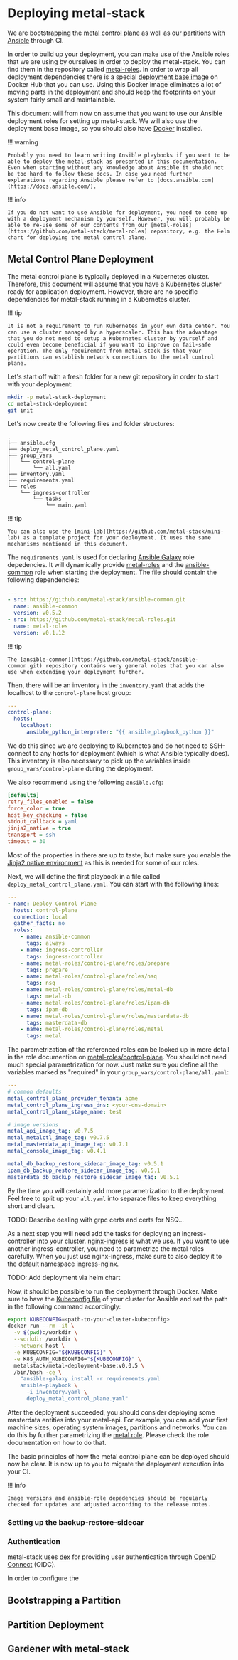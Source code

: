 # Deploying metal-stack

We are bootstrapping the [metal control plane](../overview/architecture.md##Metal-Control-Plane-1) as well as our [partitions](../overview/architecture.md#Partitions-1) with [Ansible](https://www.ansible.com/) through CI.

In order to build up your deployment, you can make use of the Ansible roles that we are using by ourselves in order to deploy the metal-stack. You can find them in the repository called [metal-roles](https://github.com/metal-stack/metal-roles). In order to wrap all deployment dependencies there is a special [deployment base image](https://hub.docker.com/r/metalstack/metal-deployment-base) on Docker Hub that you can use. Using this Docker image eliminates a lot of moving parts in the deployment and should keep the footprints on your system fairly small and maintainable.

This document will from now on assume that you want to use our Ansible deployment roles for setting up metal-stack. We will also use the deployment base image, so you should also have [Docker](https://docs.docker.com/get-docker/) installed.

!!! warning

    Probably you need to learn writing Ansible playbooks if you want to be able to deploy the metal-stack as presented in this documentation. Even when starting without any knowledge about Ansible it should not be too hard to follow these docs. In case you need further explanations regarding Ansible please refer to [docs.ansible.com](https://docs.ansible.com/).

!!! info

    If you do not want to use Ansible for deployment, you need to come up with a deployment mechanism by yourself. However, you will probably be able to re-use some of our contents from our [metal-roles](https://github.com/metal-stack/metal-roles) repository, e.g. the Helm chart for deploying the metal control plane.

## Metal Control Plane Deployment

The metal control plane is typically deployed in a Kubernetes cluster. Therefore, this document will assume that you have a Kubernetes cluster ready for application deployment. However, there are no specific dependencies for metal-stack running in a Kubernetes cluster. 

!!! tip

    It is not a requirement to run Kubernetes in your own data center. You can use a cluster managed by a hyperscaler. This has the advantage that you do not need to setup a Kubernetes cluster by yourself and could even become beneficial if you want to improve on fail-safe operation. The only requirement from metal-stack is that your partitions can establish network connections to the metal control plane.

Let's start off with a fresh folder for a new git repository in order to start with your deployment:

```bash
mkdir -p metal-stack-deployment
cd metal-stack-deployment
git init
```

Let's now create the following files and folder structures:

```
.
├── ansible.cfg
├── deploy_metal_control_plane.yaml
├── group_vars
│   └── control-plane
│       └── all.yaml
├── inventory.yaml
├── requirements.yaml
└── roles
    └── ingress-controller
        └── tasks
            └── main.yaml
```

!!! tip

    You can also use the [mini-lab](https://github.com/metal-stack/mini-lab) as a template project for your deployment. It uses the same mechanisms mentioned in this document.

The `requirements.yaml` is used for declaring [Ansible Galaxy](https://galaxy.ansible.com/) role depedencies. It will dynamically provide [metal-roles](https://github.com/metal-stack/metal-roles) and the [ansible-common](https://github.com/metal-stack/ansible-common) role when starting the deployment. The file should contain the following dependencies:

```yaml
---
- src: https://github.com/metal-stack/ansible-common.git
  name: ansible-common
  version: v0.5.2
- src: https://github.com/metal-stack/metal-roles.git
  name: metal-roles
  version: v0.1.12
```

!!! tip

    The [ansible-common](https://github.com/metal-stack/ansible-common.git) repository contains very general roles that you can also use when extending your deployment further.

Then, there will be an inventory in the `inventory.yaml` that adds the localhost to the `control-plane` host group:

```yaml
---
control-plane:
  hosts:
    localhost:
      ansible_python_interpreter: "{{ ansible_playbook_python }}"
```

We do this since we are deploying to Kubernetes and do not need to SSH-connect to any hosts for deployment (which is what Ansible typically does). This inventory is also necessary to pick up the variables inside `group_vars/control-plane` during the deployment.

We also recommend using the following `ansible.cfg`:

```ini
[defaults]
retry_files_enabled = false
force_color = true
host_key_checking = false
stdout_callback = yaml
jinja2_native = true
transport = ssh
timeout = 30
```

Most of the properties in there are up to taste, but make sure you enable the [Jinja2 native environment](https://jinja.palletsprojects.com/en/2.11.x/nativetypes/) as this is needed for some of our roles.

Next, we will define the first playbook in a file called `deploy_metal_control_plane.yaml`. You can start with the following lines:

```yaml
---
- name: Deploy Control Plane
  hosts: control-plane
  connection: local
  gather_facts: no
  roles:
    - name: ansible-common
      tags: always
    - name: ingress-controller
      tags: ingress-controller
    - name: metal-roles/control-plane/roles/prepare
      tags: prepare
    - name: metal-roles/control-plane/roles/nsq
      tags: nsq
    - name: metal-roles/control-plane/roles/metal-db
      tags: metal-db
    - name: metal-roles/control-plane/roles/ipam-db
      tags: ipam-db
    - name: metal-roles/control-plane/roles/masterdata-db
      tags: masterdata-db
    - name: metal-roles/control-plane/roles/metal
      tags: metal
```

The parametrization of the referenced roles can be looked up in more detail in the role documention on [metal-roles/control-plane](https://github.com/metal-stack/metal-roles/tree/master/control-plane). You should not need much special parametrization for now. Just make sure you define all the variables marked as "required" in your `group_vars/control-plane/all.yaml`:

```yaml
---
# common defaults
metal_control_plane_provider_tenant: acme
metal_control_plane_ingress_dns: <your-dns-domain>
metal_control_plane_stage_name: test

# image versions
metal_api_image_tag: v0.7.5
metal_metalctl_image_tag: v0.7.5
metal_masterdata_api_image_tag: v0.7.1
metal_console_image_tag: v0.4.1

metal_db_backup_restore_sidecar_image_tag: v0.5.1
ipam_db_backup_restore_sidecar_image_tag: v0.5.1
masterdata_db_backup_restore_sidecar_image_tag: v0.5.1
```

By the time you will certainly add more parametrization to the deployment. Feel free to split up your `all.yaml` into separate files to keep everything short and clean.

TODO: Describe dealing with grpc certs and certs for NSQ...

As a next step you will need add the tasks for deploying an ingress-controller into your cluster. [nginx-ingress](https://kubernetes.github.io/ingress-nginx/) is what we use. If you want to use another ingress-controller, you need to parametrize the metal roles carefully. When you just use nginx-ingress, make sure to also deploy it to the default namespace ingress-nginx.

TODO: Add deployment via helm chart

Now, it should be possible to run the deployment through Docker. Make sure to have the [Kubeconfig file](https://kubernetes.io/docs/concepts/configuration/organize-cluster-access-kubeconfig/) of your cluster for Ansible and set the path in the following command accordingly:

```bash
export KUBECONFIG=<path-to-your-cluster-kubeconfig>
docker run --rm -it \
  -v $(pwd):/workdir \
  --workdir /workdir \
  --network host \
  -e KUBECONFIG="${KUBECONFIG}" \
  -e K8S_AUTH_KUBECONFIG="${KUBECONFIG}" \
  metalstack/metal-deployment-base:v0.0.5 \
  /bin/bash -ce \
    "ansible-galaxy install -r requirements.yaml
    ansible-playbook \
      -i inventory.yaml \
      deploy_metal_control_plane.yaml"
```

After the deployment succeeded, you should consider deploying some masterdata entities into your metal-api. For example, you can add your first machine sizes, operating system images, partitions and networks. You can do this by further parametrizing the [metal role](https://github.com/metal-stack/metal-roles/tree/master/control-plane/roles/metal). Please check the role documentation on how to do that.

The basic principles of how the metal control plane can be deployed should now be clear. It is now up to you to migrate the deployment execution into your CI.

!!! info

    Image versions and ansible-role depedencies should be regularly checked for updates and adjusted according to the release notes.

### Setting up the backup-restore-sidecar

### Authentication

metal-stack uses [dex](https://github.com/dexidp/dex) for providing user authentication through [OpenID Connect](https://openid.net/connect/) (OIDC).

In order to configure the 

## Bootstrapping a Partition

## Partition Deployment

## Gardener with metal-stack
